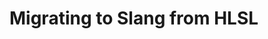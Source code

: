 # Migrating to Slang from HLSL

[//]: # (TODO: write documentation on HLSL onramp here, and update link in docs/index.md)